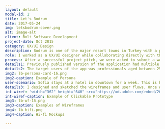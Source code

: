 ```yaml
---
layout: default
modal-id: 2
title: Let's Bodrum
date: 2017-05-24
img: letsbodrum-cover.png
alt: image-alt
client: Bolt Software Development
project-date: Oct 2015
category: UX/UI Design
description: Bodrum is one of the major resort towns in Turkey with a population of 145K during winter and the town hosts between 1M and 1.5M vacationers during summer. Bodrum Chamber of Commerce (BODTO) had  published an app named  "Let's Bodrum" a year before my team was included in the project. It was a promotion app to promote members of BODTO and to assist its users with informing about businesses and events in Bodrum. BODTO asked us to re-design the app because the existing app wasn’t meeting the expectations of the client. 
role: I worked as a UX/UI designer while collaborating directly with the development team. I led the design work by analyzing the existing application, redefining the structure of information, creating user scenarios, producing the wireframes, user flows and interface design. 
process: After a successful project pitch, we were asked to submit a working prototype in one month. We studied tourism statistics and reports published by regional municipality and Ministry of Tourism and Culture, then analyzed the previous design of Let's Bodrum as well as other available navigation and promotion apps on Play Store. 
details1: Previously published version of the application had multiple strands. One of the major problems of the apps interface was the unclear navigation pattern. Information provided was not grouped properly and the buttons were floating around the home screen. This hindered the clarity of the information structure. Another problem was unpredictable interaction design. Button-like visual elements with no function discouraged users due to the misleading design. We were to re-organize the content and to re-design the interaction and user interface accordingly. Our main objective was to communicate simply and clearly with the users. 
details2: The target users of the app was professionals aged between 25-40 years old who either reside in Bodrum or visit for a period of time. Personas and user scenarios are created according to these, and we generated the project requirements based on the user scenarios.
img2: lb-persona-card-16.png
img2-caption: Example of Persona
user-scenario: Sofia stays at a hotel in downtown for a week. This is her first night in town and she is a bit tired after 4-hour flight. She cannot decide whether to have a relaxed night with a glass of wine after dinner or to explore around to find shops that sell authentic souvenirs. While at the lobby she pulls out her phone before heading to hotel's restaurant, opens Let's Bodrum app and checks nearby bars. She cannot find any bar within 500m. and extends the radius of her search. The nearest bar is about 1.5 km. away from her hotel. She doesn't feel like walking there and considers having a short walk to check nearby stores close to her hotel. Then she remembers the store that her friend mentioned which carries one-of-a-kind lamps. She searches for the store, realizes that it is 300m.-walk away from her hotel. While checking the store details, she sees that there is a 50% deal on lamps that she can benefit via the app. She prints the QR code to get the deal and heads to the restaurant to have her dinner. 
details3: I designed and sketched the wireframes and user flows. Once we evaluated the design alternatives I created, the rest of the team started to work on developing the app. I designed the hi-fi UI mock ups.  
int-wiref: 'width="362" height="640" src="https://xd.adobe.com/embed/20dce70b-395a-4edb-9062-c024012d9119" frameborder="0" allowfullscreen'
int-wiref-caption: Example of Clickable Prototype
img3: lb-wf-16.png
img3-caption: Examples of Wireframes
img4: lb-hifi.png
img4-caption: Hi-fi Mockups

---
```

